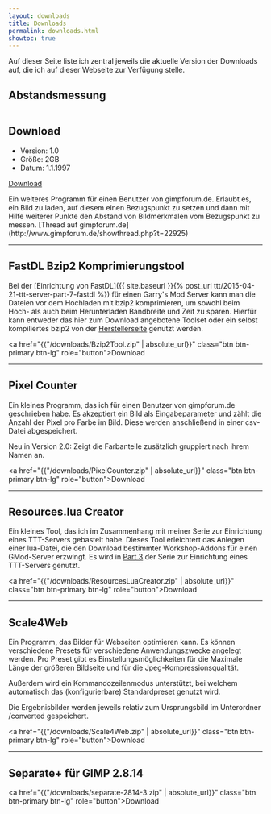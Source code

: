 ```yaml
--- 
layout: downloads 
title: Downloads
permalink: downloads.html
showtoc: true
---
```


Auf dieser Seite liste ich zentral jeweils die aktuelle Version der Downloads auf, die ich auf dieser Webseite zur Verfügung stelle.

## Abstandsmessung

<div class="container">
    <div class="row">
        <div class="col"><img src=""/></div>
        <div class="col">
            <h2 class="downloadtitle">
                Download
            </h2>
            <ul>
                <li>
                    Version: 1.0
                </li>
                <li>
                    Größe: 2GB
                </li>
                <li>
                    Datum: 1.1.1997
                </li>
            </ul>
            <a href="{{"/downloads/Abstandsmessung.zip" | absolute_url}}" class="btn btn-primary btn-lg d-block w-100" role="button">Download</a>
        </div>
    </div>
    <div class="row">
        <p>
        Ein weiteres Programm für einen Benutzer von gimpforum.de. Erlaubt es, ein Bild zu laden, auf diesem einen Bezugspunkt zu setzen und dann mit Hilfe weiterer Punkte den Abstand von Bildmerkmalen vom Bezugspunkt zu messen. [Thread auf gimpforum.de](http://www.gimpforum.de/showthread.php?t=22925)
        </p>
    </div>
</div>



---

## FastDL Bzip2 Komprimierungstool

Bei der [Einrichtung von FastDL]({{ site.baseurl }}{% post_url ttt/2015-04-21-ttt-server-part-7-fastdl %}) für einen Garry's Mod Server kann man die Dateien vor dem Hochladen mit bzip2 komprimieren, um sowohl beim Hoch- als auch beim Herunterladen Bandbreite und Zeit zu sparen. Hierfür kann entweder das hier zum Download angebotene Toolset oder ein selbst kompiliertes bzip2 von der [Herstellerseite](http://bzip.org/) genutzt werden.

<a href="{{"/downloads/Bzip2Tool.zip" | absolute_url}}" class="btn btn-primary btn-lg" role="button">Download</a>

---

## Pixel Counter

Ein kleines Programm, das ich für einen Benutzer von gimpforum.de geschrieben habe. Es akzeptiert ein Bild als Eingabeparameter und zählt die Anzahl der Pixel pro Farbe im Bild. Diese werden anschließend in einer csv-Datei abgespeichert.

Neu in Version 2.0: Zeigt die Farbanteile zusätzlich gruppiert nach ihrem Namen an.

<a href="{{"/downloads/PixelCounter.zip" | absolute_url}}" class="btn btn-primary btn-lg" role="button">Download</a>

---

## Resources.lua Creator

Ein kleines Tool, das ich im Zusammenhang mit meiner Serie zur Einrichtung eines TTT-Servers gebastelt habe.
Dieses Tool erleichtert das Anlegen einer lua-Datei, die den Download bestimmter Workshop-Addons für einen GMod-Server erzwingt.
Es wird in [Part 3](https://e-smog.org/blog/index.php/garrys-mod-ttt-dedicated-server-erstellenpart-3/#forcedownloadtool) der Serie zur Einrichtung eines TTT-Servers genutzt.

<a href="{{"/downloads/ResourcesLuaCreator.zip" | absolute_url}}" class="btn btn-primary btn-lg" role="button">Download</a>

---

## Scale4Web

Ein Programm, das Bilder für Webseiten optimieren kann. Es können verschiedene Presets für verschiedene Anwendungszwecke angelegt werden. Pro Preset gibt es Einstellungsmöglichkeiten für die Maximale Länge der größeren Bildseite und für die Jpeg-Kompressionsqualität.

Außerdem wird ein Kommandozeilenmodus unterstützt, bei welchem automatisch das (konfigurierbare) Standardpreset genutzt wird.

Die Ergebnisbilder werden jeweils relativ zum Ursprungsbild im Unterordner /converted gespeichert.

<a href="{{"/downloads/Scale4Web.zip" | absolute_url}}" class="btn btn-primary btn-lg" role="button">Download</a>

---

## Separate+ für GIMP 2.8.14

<a href="{{"/downloads/separate-2814-3.zip" | absolute_url}}" class="btn btn-primary btn-lg" role="button">Download</a>
